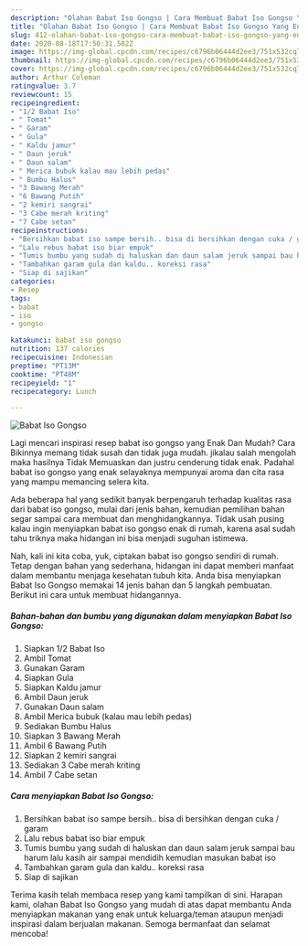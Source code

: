 ```yaml
---
description: "Olahan Babat Iso Gongso | Cara Membuat Babat Iso Gongso Yang Enak dan Simpel"
title: "Olahan Babat Iso Gongso | Cara Membuat Babat Iso Gongso Yang Enak dan Simpel"
slug: 412-olahan-babat-iso-gongso-cara-membuat-babat-iso-gongso-yang-enak-dan-simpel
date: 2020-08-18T17:50:31.502Z
image: https://img-global.cpcdn.com/recipes/c6796b06444d2ee3/751x532cq70/babat-iso-gongso-foto-resep-utama.jpg
thumbnail: https://img-global.cpcdn.com/recipes/c6796b06444d2ee3/751x532cq70/babat-iso-gongso-foto-resep-utama.jpg
cover: https://img-global.cpcdn.com/recipes/c6796b06444d2ee3/751x532cq70/babat-iso-gongso-foto-resep-utama.jpg
author: Arthur Coleman
ratingvalue: 3.7
reviewcount: 15
recipeingredient:
- "1/2 Babat Iso"
- " Tomat"
- " Garam"
- " Gula"
- " Kaldu jamur"
- " Daun jeruk"
- " Daun salam"
- " Merica bubuk kalau mau lebih pedas"
- " Bumbu Halus"
- "3 Bawang Merah"
- "6 Bawang Putih"
- "2 kemiri sangrai"
- "3 Cabe merah kriting"
- "7 Cabe setan"
recipeinstructions:
- "Bersihkan babat iso sampe bersih.. bisa di bersihkan dengan cuka / garam"
- "Lalu rebus babat iso biar empuk"
- "Tumis bumbu yang sudah di haluskan dan daun salam jeruk sampai bau harum lalu kasih air sampai mendidih kemudian masukan babat iso"
- "Tambahkan garam gula dan kaldu.. koreksi rasa"
- "Siap di sajikan"
categories:
- Resep
tags:
- babat
- iso
- gongso

katakunci: babat iso gongso 
nutrition: 137 calories
recipecuisine: Indonesian
preptime: "PT13M"
cooktime: "PT48M"
recipeyield: "1"
recipecategory: Lunch

---
```



![Babat Iso Gongso](https://img-global.cpcdn.com/recipes/c6796b06444d2ee3/751x532cq70/babat-iso-gongso-foto-resep-utama.jpg)

Lagi mencari inspirasi resep babat iso gongso yang Enak Dan Mudah? Cara Bikinnya memang tidak susah dan tidak juga mudah. jikalau salah mengolah maka hasilnya Tidak Memuaskan dan justru cenderung tidak enak. Padahal babat iso gongso yang enak selayaknya mempunyai aroma dan cita rasa yang mampu memancing selera kita.



Ada beberapa hal yang sedikit banyak berpengaruh terhadap kualitas rasa dari babat iso gongso, mulai dari jenis bahan, kemudian pemilihan bahan segar sampai cara membuat dan menghidangkannya. Tidak usah pusing kalau ingin menyiapkan babat iso gongso enak di rumah, karena asal sudah tahu triknya maka hidangan ini bisa menjadi suguhan istimewa.


Nah, kali ini kita coba, yuk, ciptakan babat iso gongso sendiri di rumah. Tetap dengan bahan yang sederhana, hidangan ini dapat memberi manfaat dalam membantu menjaga kesehatan tubuh kita. Anda bisa menyiapkan Babat Iso Gongso memakai 14 jenis bahan dan 5 langkah pembuatan. Berikut ini cara untuk membuat hidangannya.

<!--inarticleads1-->

##### Bahan-bahan dan bumbu yang digunakan dalam menyiapkan Babat Iso Gongso:

1. Siapkan 1/2 Babat Iso
1. Ambil  Tomat
1. Gunakan  Garam
1. Siapkan  Gula
1. Siapkan  Kaldu jamur
1. Ambil  Daun jeruk
1. Gunakan  Daun salam
1. Ambil  Merica bubuk (kalau mau lebih pedas)
1. Sediakan  Bumbu Halus
1. Siapkan 3 Bawang Merah
1. Ambil 6 Bawang Putih
1. Siapkan 2 kemiri sangrai
1. Sediakan 3 Cabe merah kriting
1. Ambil 7 Cabe setan




<!--inarticleads2-->

##### Cara menyiapkan Babat Iso Gongso:

1. Bersihkan babat iso sampe bersih.. bisa di bersihkan dengan cuka / garam
1. Lalu rebus babat iso biar empuk
1. Tumis bumbu yang sudah di haluskan dan daun salam jeruk sampai bau harum lalu kasih air sampai mendidih kemudian masukan babat iso
1. Tambahkan garam gula dan kaldu.. koreksi rasa
1. Siap di sajikan




Terima kasih telah membaca resep yang kami tampilkan di sini. Harapan kami, olahan Babat Iso Gongso yang mudah di atas dapat membantu Anda menyiapkan makanan yang enak untuk keluarga/teman ataupun menjadi inspirasi dalam berjualan makanan. Semoga bermanfaat dan selamat mencoba!
